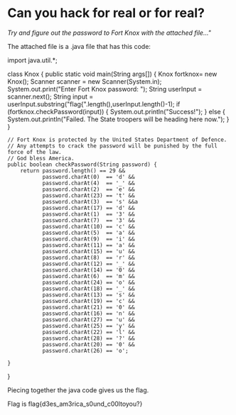 # Can you hack for real or for real?

_Try and figure out the password to Fort Knox with the attached file..."_

The attached file is a .java file that has this code:

import java.util.*;

class Knox {
    public static void main(String args[]) {
        Knox fortknox= new Knox();
        Scanner scanner = new Scanner(System.in);
        System.out.print("Enter Fort Knox password: ");
        String userInput = scanner.next();
        String input = userInput.substring("flag{".length(),userInput.length()-1);
        if (fortknox.checkPassword(input)) {
            System.out.println("Success!");
        } else {
            System.out.println("Failed. The State troopers will be heading here now.");
        }
    }

    // Fort Knox is protected by the United States Department of Defence.
    // Any attempts to crack the password will be punished by the full force of the law.
    // God bless America.
    public boolean checkPassword(String password) {
        return password.length() == 29 &&
               password.charAt(0)  == 'd' &&
               password.charAt(4)  == '_' &&
               password.charAt(2)  == 'e' && 
               password.charAt(23) == 't' &&
               password.charAt(3)  == 's' &&a
               password.charAt(17) == 'd' &&
               password.charAt(1)  == '3' &&
               password.charAt(7)  == '3' &&
               password.charAt(10) == 'c' &&
               password.charAt(5)  == 'a' &&
               password.charAt(9)  == 'i' &&
               password.charAt(11) == 'a' &&
               password.charAt(15) == 'u' &&
               password.charAt(8)  == 'r' &&
               password.charAt(12) == '_' &&                                                                  
               password.charAt(14) == '0' &&                                                                  
               password.charAt(6)  == 'm' &&                                                                  
               password.charAt(24) == 'o' &&
               password.charAt(18) == '_' &&
               password.charAt(13) == 's' &&
               password.charAt(19) == 'c' &&
               password.charAt(21) == '0' &&
               password.charAt(16) == 'n' &&
               password.charAt(27) == 'u' &&
               password.charAt(25) == 'y' &&
               password.charAt(22) == 'l' &&
               password.charAt(28) == '?' &&
               password.charAt(20) == '0' &&
               password.charAt(26) == 'o';
               
    }
}

Piecing together the java code gives us the flag.

Flag is flag{d3es_am3rica_s0und_c00ltoyou?} 
